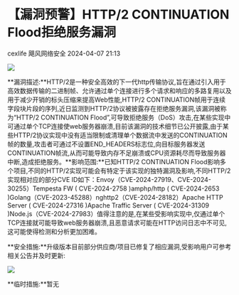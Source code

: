#  【漏洞预警】HTTP/2 CONTINUATION Flood拒绝服务漏洞   
cexlife  飓风网络安全   2024-04-07 21:13  
  
![](https://mmbiz.qpic.cn/mmbiz_png/ibhQpAia4xu01upKWKyCWNkGj8zicRuEjdfQDJfhx8zXQZnZrQTzGJIKyiavBpFndKfE6xxiaTATDJQDozuRQV4h7Hg/640?wx_fmt=png&from=appmsg "")  
  
**漏洞描述:**HTTP/2是一种安全高效的下一代http传输协议,旨在通过引入用于高效数据传输的二进制帧、允许通过单个连接进行多个请求和响应的多路复用以及用于减少开销的标头压缩来提高Web性能,HTTP/2 CONTINUATION帧用于连续字段块片段的序列,近日监测到HTTP/2协议被披露存在拒绝服务漏洞,该漏洞被称为“HTTP/2 CONTINUATION Flood”,可导致拒绝服务（DoS）攻击,在某些实现中可通过单个TCP连接使web服务器崩溃,目前该漏洞的技术细节已公开披露,由于某些HTTP/2协议实现中没有适当限制或清理单个数据流中发送的CONTINUATION 帧的数量,攻击者可通过不设置END_HEADERS标志位,向目标服务器发送CONTINUATION帧流,从而可能导致内存不足崩溃或CPU资源耗尽而导致服务器中断,造成拒绝服务。**影响范围:**已知HTTP/2 CONTINUATION Flood影响多个项目,不同的HTTP/2实现可能会有特定于该实现的独特漏洞及影响,不同HTTP/2实现相对应的部分CVE ID如下：Envoy（CVE-2024-27919、CVE-2024-30255）Tempesta FW ( CVE-2024-2758 )amphp/http ( CVE-2024-2653 )Golang（CVE-2023-45288）nghttp2（CVE-2024-28182）Apache HTTP Server ( CVE-2024-27316 )Apache Traffic Server ( CVE-2024-31309 )Node.js（CVE-2024-27983）值得注意的是,在某些受影响实现中,仅通过单个TCP连接就可能导致web服务器崩溃,且恶意请求可能在HTTP访问日志中不可见,这可能使得检测和分析更加困难。  
  
**安全措施:**升级版本目前部分供应商/项目已修复了相应漏洞,受影响用户可参考相关公告并及时更新:  
  
![](https://mmbiz.qpic.cn/mmbiz_png/ibhQpAia4xu01upKWKyCWNkGj8zicRuEjdfOuxXibC393P2IWy36Oibb06CrfbTFzrlXElR9F89nqBjiaddhb78u0WUg/640?wx_fmt=png&from=appmsg "")  
  
**临时措施:**暂无  
  
